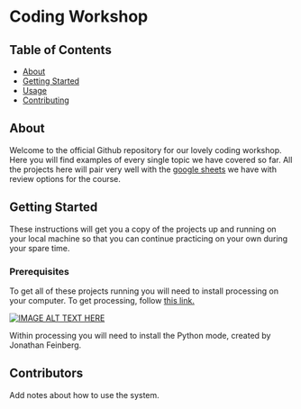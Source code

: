 # Coding Workshop

## Table of Contents

- [About](#about)
- [Getting Started](#getting_started)
- [Usage](#usage)
- [Contributing](#contributors)

## About <a name = "about"></a>

Welcome to the official Github repository for our lovely coding workshop. Here you will find examples of every single topic we have covered so far. All the projects here will pair very well with the [google sheets](https://docs.google.com/spreadsheets/d/1a_OME282ngKiFFuauJqImK2Bfyk7kejBDFZeJtpxEus/edit?usp=sharing#gid=43686953) we have with review options for the course.

## Getting Started <a name = "getting_started"></a>

These instructions will get you a copy of the projects up and running on your local machine so that you can continue practicing on your own during your spare time.

### Prerequisites

To get all of these projects running you will need to install processing on your computer. To get processing, follow [this link.](https://processing.org/download/)

[![IMAGE ALT TEXT HERE](https://processing.org/img/processing3-logo.png)](https://www.youtube.com/watch?v=Q04sKyZsUKo)

Within processing you will need to install the Python mode, created by Jonathan Feinberg.

## Contributors <a name = "contributors"></a>

Add notes about how to use the system.
